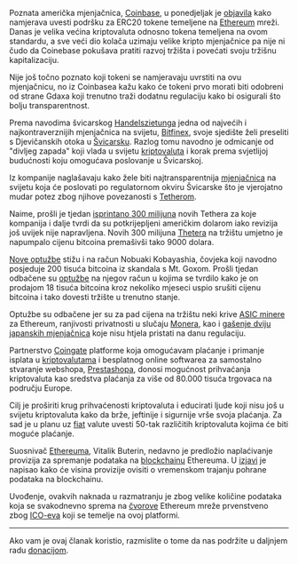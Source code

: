 Poznata američka mjenjačnica, [Coinbase][cb], u ponedjeljak je [objavila][objavila] kako namjerava uvesti podršku za ERC20 tokene temeljene na [Ethereum][eth] mreži. Danas je velika većina kriptovaluta odnosno tokena temeljena na ovom standardu, a sve veći dio kolača uzimaju velike kripto mjenjačnice pa nije ni čudo da Coinebase pokušava pratiti razvoj tržišta i povećati svoju tržišnu kapitalizaciju.

Nije još točno poznato koji tokeni se namjeravaju uvrstiti na ovu mjenjačnicu, no iz Coinbasea kažu kako će tokeni prvo morati biti odobreni od strane Gdaxa koji trenutno traži dodatnu regulaciju kako bi osigurali što bolju transparentnost.

Prema navodima švicarskog [Handelszietunga][link] jedna od najvećih i najkontraverznijih mjenjačnica na svijetu, [Bitfinex][bf], svoje sjedište želi preseliti s Djevičanskih otoka u [Švicarsku][svic]. Razlog tomu navodno je odmicanje od "divljeg zapada" koji vlada u svijetu [kriptovaluta][cc] i korak prema svjetlijoj budućnosti koju omogućava poslovanje u Švicarskoj. 

Iz kompanije naglašavaju kako žele biti najtransparentnija [mjenjačnica][exc] na svijetu koja će poslovati po regulatornom okviru Švicarske što je vjerojatno mudar potez zbog njihove povezanosti s [Tetherom][usdt].

Naime, prošli je tjedan [isprintano 300 milijuna][300] novih Tethera za koje kompanija i dalje tvrdi da su potkrijepljeni američkim dolarom iako revizija još uvijek nije napravljena. Novih 300 milijuna [Thetera][usdt] na tržištu umjetno je napumpalo cijenu bitcoina premašivši tako 9000 dolara.

[Nove optužbe][gox] stižu i na račun Nobuaki Kobayashia, čovjeka koji navodno posjeduje 200 tisuća bitcoina iz skandala s Mt. Goxom. Prošli tjedan odbačene su [optužbe][gox] na njegov račun u kojima se tvrdilo kako je on prodajom 18 tisuća bitcoina kroz nekoliko mjeseci uspio srušiti cijenu bitcoina i tako dovesti tržište u trenutno stanje.

Optužbe su odbačene jer su za pad cijena na tržištu neki krive [ASIC minere][asic] za Ethereum, ranjivosti privatnosti u slučaju [Monera][monero], kao i [gašenje dviju japanskih mjenjačnica][japan] koje nisu htjela pristati na danu regulaciju.

Partnerstvo [Coingate][coingate] platforme koja omogućavam plaćanje i primanje isplata u [kriptovalutama][cc] i besplatnog online softwarea za samostalno stvaranje webshopa, [Prestashopa][shop], donosi mogućnost prihvaćanja kriptovaluta kao sredstva plaćanja za više od 80.000 tisuća trgovaca na području Europe.

Cilj je proširiti krug prihvaćenosti kriptovaluta i educirati ljude koji nisu još u svijetu kriptovaluta kako da brže, jeftinije i sigurnije vrše svoja plaćanja. Za sad je u planu uz [fiat][fiat] valute uvesti 50-tak različitih kriptovaluta kojima će biti moguće plaćanje.

Suosnivač [Ethereuma][eth], Vitalik Buterin, nedavno je predložio naplaćivanje provizija za spremanje podataka na [blockchainu][bc] Ethereuma. U [izjavi][link] je napisao kako će visina provizije ovisiti o vremenskom trajanju pohrane podataka na blockchainu.

Uvođenje, ovakvih naknada u razmatranju je zbog velike količine podataka koja se svakodnevno sprema na [čvorove][node] Ethereum mreže prvenstveno zbog [ICO-eva][ico] koji se temelje na ovoj platformi. 

---

Ako vam je ovaj članak koristio, razmislite o tome da nas podržite u daljnjem radu [donacijom][donate].

[donate]: https://bitfalls.com/hr/donate
[eth]: https://bitfalls.com/hr/2017/08/20/blockchain-explained-blockchain-works/
[bc]: https://bitfalls.com/hr/2017/08/20/blockchain-explained-blockchain-works/
[ico]: https://bitfalls.com/hr/glossary/#ico
[link]: https://ethresear.ch/t/a-simple-and-principled-way-to-compute-rent-fees/1455
[node]: https://bitfalls.com/hr/2017/11/26/whats-bitcoin-node-mining-vs-validation/
[objavila]: https://blog.coinbase.com/adding-erc20-support-to-coinbase-fe9cba6782b
[shop]: https://www.prestashop.com/en
[coingate]: https://coingate.com/accept-bitcoin
[asic]: https://www.trustnodes.com/2018/03/29/asics-not-asics-thats-ethereum-questionhttps://www.coinbase.com/join/542b0423734ab06764000001
[monero]: https://thedistributedpost.com/2018/02/09/truly-private-money-monero/
[gox]: https://www.financemagnates.com/cryptocurrency/news/breaking-attempts-sell-massive-amounts-btc-reported-mt-gox-selloff-suspected/
[usdt]: https://bitfalls.com/hr/2018/01/30/tether-bitfinex-targeted-critics/
[fiat]: https://bitfalls.com/hr/glossary/#fiat
[link]: https://www.handelszeitung.ch/unternehmen/bitcoin-borse-bitfinex-will-die-schweiz-ziehen
[300]: https://omniexplorer.info/address/3MbYQMMmSkC3AgWkj9FMo5LsPTW1zBTwXL
[cc]: https://bitfalls.com/hr/2017/08/20/cryptocurrency/
[svic]: https://bitfalls.com/hr/2018/02/20/switzerland-publishes-ico-regulations-crypto-token-classifications/
[japan]: https://www.forbes.com/sites/adelsteinjake/2018/03/08/japan-shuts-down-two-cryptocurrency-exchanges-but-it-may-be-good-news-for-the-industry/#5a72c78d359d
[exc]: https://bitfalls.com/hr/glossary/#exchange
[cb]: https://www.coinbase.com/join/542b0423734ab06764000001
[bf]: https://bitfalls.com/hr/2018/01/06/wash-trading-bitcoin-bitfinex-benefits-fraudulent-trading/
